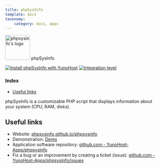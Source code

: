 ```yaml
---
title: phpSysInfo
template: docs
taxonomy:
    category: docs, apps
---
```


<img src="/images/phpsysinfo_logo.png" height="80px" alt="phpsysinfo's logo"> phpSysInfo

[![Install phpSysInfo with YunoHost](https://install-app.yunohost.org/install-with-yunohost.png)](https://install-app.yunohost.org/?app=phpsysinfo) [![Integration level](https://dash.yunohost.org/integration/phpsysinfo.svg)](https://dash.yunohost.org/appci/app/phpsysinfo)

### Index

- [Useful links](#useful-links)

phpSysInfo is a customizable PHP script that displays information about your system (CPU, RAM, disks).

## Useful links

+ Website: [phpsysinfo.github.io/phpsysinfo](https://phpsysinfo.github.io/phpsysinfo/)
+ Demonstration: [Demo](https://phpsysinfo.github.io/phpsysinfo/demos.html)
+ Application software repository: [github.com - YunoHost-Apps/phpsysinfo](https://github.com/YunoHost-Apps/phpsysinfo_ynh)
+ Fix a bug or an improvement by creating a ticket (issue): [github.com - YunoHost-Apps/phpsysinfo/issues](https://github.com/YunoHost-Apps/phpsysinfo_ynh/issues)
